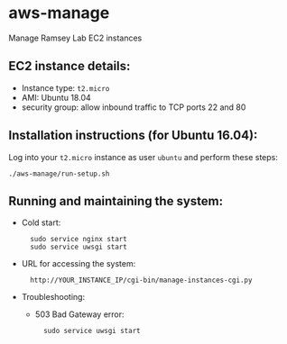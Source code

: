 # aws-manage
Manage Ramsey Lab EC2 instances

## EC2 instance details:

- Instance type: `t2.micro`
- AMI: Ubuntu 18.04
- security group:  allow inbound traffic to TCP ports 22 and 80

## Installation instructions (for Ubuntu 16.04):

Log into your `t2.micro` instance as user `ubuntu` and perform these steps:

    ./aws-manage/run-setup.sh

## Running and maintaining the system:

- Cold start:

        sudo service nginx start
        sudo service uwsgi start

- URL for accessing the system:

        http://YOUR_INSTANCE_IP/cgi-bin/manage-instances-cgi.py
        
- Troubleshooting:

    - 503 Bad Gateway error:
    
            sudo service uwsgi start
            
